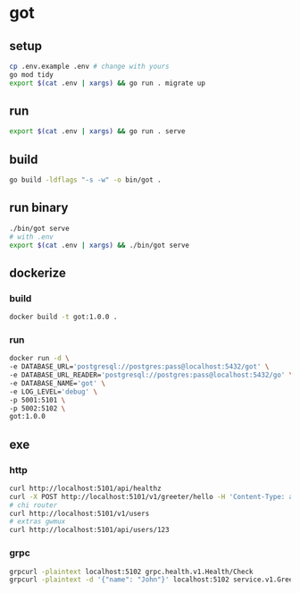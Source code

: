 # got

## setup

```bash
cp .env.example .env # change with yours
go mod tidy
export $(cat .env | xargs) && go run . migrate up
```

## run

```bash
export $(cat .env | xargs) && go run . serve
```

## build

```bash
go build -ldflags "-s -w" -o bin/got . 
```

## run binary

```bash
./bin/got serve
# with .env
export $(cat .env | xargs) && ./bin/got serve
```

## dockerize

### build
```bash
docker build -t got:1.0.0 .
```

### run
```bash
docker run -d \
-e DATABASE_URL='postgresql://postgres:pass@localhost:5432/got' \
-e DATABASE_URL_READER='postgresql://postgres:pass@localhost:5432/go' \
-e DATABASE_NAME='got' \
-e LOG_LEVEL='debug' \
-p 5001:5101 \
-p 5002:5102 \
got:1.0.0
```

## exe

### http
```bash
curl http://localhost:5101/api/healthz
curl -X POST http://localhost:5101/v1/greeter/hello -H 'Content-Type: application/json' -d '{"name": "john"}'
# chi router
curl http://localhost:5101/v1/users
# extras gwmux
curl http://localhost:5101/api/users/123
```

### grpc
```bash
grpcurl -plaintext localhost:5102 grpc.health.v1.Health/Check
grpcurl -plaintext -d '{"name": "John"}' localhost:5102 service.v1.GreeterService/SayHello
```
